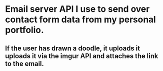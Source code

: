 # Email server API I use to send over contact form data from my personal portfolio.
## If the user has drawn a doodle, it uploads it uploads it via the imgur API and attaches the link to the email.
